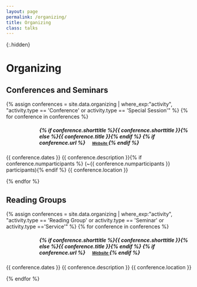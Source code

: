 ```yaml
---
layout: page
permalink: /organizing/
title: Organizing
class: talks
---
```


{:.hidden}
# Organizing

## Conferences and Seminars
{% assign conferences = site.data.organizing | where_exp:"activity", "activity.type == 'Conference' or activity.type == 'Special Session'" %}
{% for conference in conferences %}

<div class="no-skip">
<div style="margin-left: 90px"> 
<h5>{% if conference.shorttitle %}{{ conference.shorttitle }}{% else %}{{ conference.title }}{% endif %} {% if conference.url %}
    <a href="{{ conference.url }}" style="font-size: 0.75em; margin-left: 15px">
      <i class="fas fa-link" aria-hidden="true"></i> Website
    </a>
    {% endif %} </h5>
</div>

<div class ="date-container">
<span class="date"> {{ conference.dates }}</span>
<span class="fill" style = "flex:1" >{{ conference.description }}{% if conference.numparticipants %} (~{{ conference.numparticipants }} participants){% endif %}</span>
<span class="right">{{ conference.location }}</span>
</div>
</div>

{% endfor %}

## Reading Groups
{% assign conferences = site.data.organizing | where_exp:"activity", "activity.type == 'Reading Group' or activity.type == 'Seminar' or activity.type =='Service'" %}
{% for conference in conferences %}

<div class="no-skip">
<div style="margin-left: 90px"> 
<h5>{% if conference.shorttitle %}{{ conference.shorttitle }}{% else %}{{ conference.title }}{% endif %} {% if conference.url %}
    <a href="{{ conference.url }}" style="font-size: 0.8em; margin-left: 15px">
      <i class="fas fa-link" aria-hidden="true"></i> Website
    </a>
    {% endif %} </h5>
</div>

<div class ="date-container">
<span class="date"> {{ conference.dates }}</span>
<span class="fill">{{ conference.description }}</span>
<span class="right">{{ conference.location }}</span>
</div>
</div>

{% endfor %}
